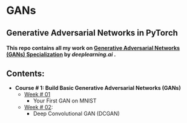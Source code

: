 # GANs
Generative Adversarial Networks in PyTorch
----
#### This repo contains all my work on [Generative Adversarial Networks (GANs) Specialization](https://www.coursera.org/specializations/generative-adversarial-networks-gans) by *deeplearning.ai* . 

## Contents:
- **Course # 1: Build Basic Generative Adversarial Networks (GANs)**
    - [Week # 01](/GANS/1.%20Basic%20GAN)
        - Your First GAN on MNIST
    - [Week # 02](/GANS/2.%20DCGAN):  
        - Deep Convolutional GAN (DCGAN)